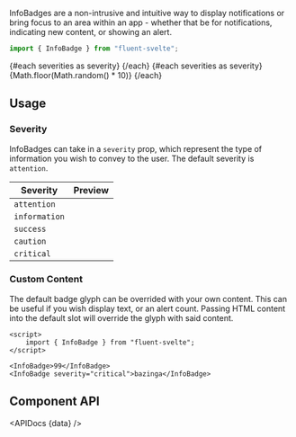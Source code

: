 <script lang="ts">
    import { InfoBadge, Button } from "$lib";
    import { Showcase, APIDocs } from "$site/lib";

    import data from "$lib/InfoBadge/InfoBadge.svelte?raw&sveld";

    const severities = ["information", "attention", "success", "caution", "critical"];
</script>

InfoBadges are a non-intrusive and intuitive way to display notifications or bring focus to an area within an app - whether that be for notifications, indicating new content, or showing an alert.

```ts
import { InfoBadge } from "fluent-svelte";
```

<Showcase repl="ce7c58c352e24e84ad6838663e6dcd4e" columns={5}>
    {#each severities as severity}
        <InfoBadge {severity} />
    {/each}
    {#each severities as severity}
        <InfoBadge {severity}>{Math.floor(Math.random() * 10)}</InfoBadge>
    {/each}
</Showcase>

## Usage

### Severity

InfoBadges can take in a `severity` prop, which represent the type of information you wish to convey to the user. The default severity is `attention`.

| Severity      | Preview                              |
| ------------- | ------------------------------------ |
| `attention`   | <InfoBadge severity="attention" />   |
| `information` | <InfoBadge severity="information" /> |
| `success`     | <InfoBadge severity="success" />     |
| `caution`     | <InfoBadge severity="caution" />     |
| `critical`    | <InfoBadge severity="critical" />    |

### Custom Content

The default badge glyph can be overrided with your own content. This can be useful if you wish display text, or an alert count. Passing HTML content into the default slot will override the glyph with said content.

```svelte example
<script>
    import { InfoBadge } from "fluent-svelte";
</script>

<InfoBadge>99</InfoBadge>
<InfoBadge severity="critical">bazinga</InfoBadge>
```

## Component API

<APIDocs {data} />
